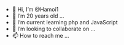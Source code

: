 - 👋 Hi, I’m @Hamoi1
- 👀 I’m 20 years old ...
- 🌱 I’m current  learning php and JavaScript 
- 💞️ I’m looking to collaborate on ...
- 📫 How to reach me ...

<!---
Hamoi1/Hamoi1 is a ✨ special ✨ repository because its `README.md` (this file) appears on your GitHub profile.
You can click the Preview link to take a look at your changes.
--->
